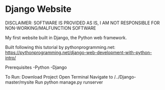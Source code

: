 # Django Website
DISCLAIMER: SOFTWARE IS PROVIDED AS IS, I AM NOT RESPONSIBLE FOR NON-WORKING/MALFUNCTION SOFTWARE

My first website built in Django, the Python web framework.

Built following this tutorial by pythonprogramming.net:
https://pythonprogramming.net/django-web-development-with-python-intro/

Prerequisites
-Python
-Django


To Run:
Download Project
Open Terminal
Navigate to /../Django-master/mysite
Run python manage.py runserver

